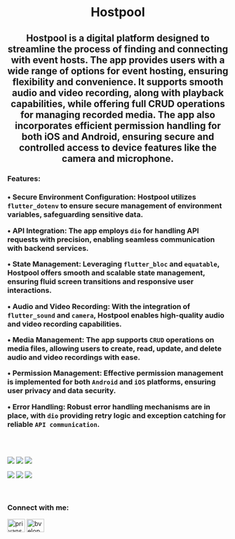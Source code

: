 <h1 align="center">Hostpool</h1>
<h2 align="center">Hostpool is a digital platform designed to streamline the process of finding and connecting with event hosts. The app provides users with a wide range of options for event hosting, ensuring flexibility and convenience. It supports smooth audio and video recording, along with playback capabilities, while offering full CRUD operations for managing recorded media. The app also incorporates efficient permission handling for both iOS and Android, ensuring secure and controlled access to device features like the camera and microphone.</h2>


<h3 align="left">Features:</h3>
<h3 align="left"> 

• Secure Environment Configuration: Hostpool utilizes `flutter_dotenv` to ensure secure management of environment variables, safeguarding sensitive data.

• API Integration: The app employs `dio` for handling API requests with precision, enabling seamless communication with backend services.

• State Management: Leveraging `flutter_bloc` and `equatable`, Hostpool offers smooth and scalable state management, ensuring fluid screen transitions and responsive user interactions.

• Audio and Video Recording: With the integration of `flutter_sound` and `camera`, Hostpool enables high-quality audio and video recording capabilities.

• Media Management: The app supports `CRUD` operations on media files, allowing users to create, read, update, and delete audio and video recordings with ease.

• Permission Management: Effective permission management is implemented for both `Android` and `iOS` platforms, ensuring user privacy and data security.

• Error Handling: Robust error handling mechanisms are in place, with `dio` providing retry logic and exception catching for reliable `API communication`.
</h3> 
<br>
<br>
<p align="left">
<img src ="https://github.com/user-attachments/assets/ef774dd7-767b-4393-81af-9eed05b468de" />     <img src ="https://github.com/user-attachments/assets/bd7d36f2-32da-43e6-b527-8b411097b135" />  <img src ="https://github.com/user-attachments/assets/0ded5f7e-8cf9-40e1-b2d5-29672ebf8e83" /> 

 <img src ="https://github.com/user-attachments/assets/57d69a49-78d3-49af-88fd-1b19e6f6470b" />     <img src ="https://github.com/user-attachments/assets/7cc96f95-f169-4120-a74d-971522dd8d66" />                <img src ="https://github.com/user-attachments/assets/05269836-4872-4434-a2d8-9fac706a9957" /> 
</p>
<br>
<h3 align="left">Connect with me:</h3>
<p align="left">
<a href="https://linkedin.com/in/priyanshu-amrit" target="blank"><img align="center" src="https://raw.githubusercontent.com/rahuldkjain/github-profile-readme-generator/master/src/images/icons/Social/linked-in-alt.svg" alt="priyanshu amrit" height="30" width="40" /></a>
<a href="https://twitter.com/bveloper_" target="blank"><img align="center" src="https://raw.githubusercontent.com/rahuldkjain/github-profile-readme-generator/master/src/images/icons/Social/twitter.svg" alt="bveloper_" height="30" width="40" /></a>



